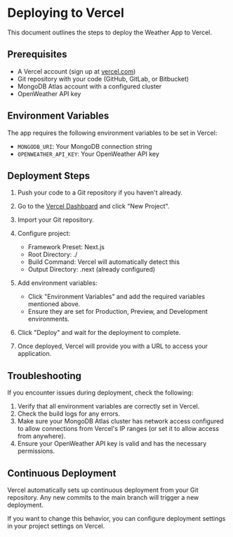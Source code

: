 # Deploying to Vercel

This document outlines the steps to deploy the Weather App to Vercel.

## Prerequisites

- A Vercel account (sign up at [vercel.com](https://vercel.com))
- Git repository with your code (GitHub, GitLab, or Bitbucket)
- MongoDB Atlas account with a configured cluster
- OpenWeather API key

## Environment Variables

The app requires the following environment variables to be set in Vercel:

- `MONGODB_URI`: Your MongoDB connection string
- `OPENWEATHER_API_KEY`: Your OpenWeather API key

## Deployment Steps

1. Push your code to a Git repository if you haven't already.

2. Go to the [Vercel Dashboard](https://vercel.com/dashboard) and click "New Project".

3. Import your Git repository.

4. Configure project:

   - Framework Preset: Next.js
   - Root Directory: ./
   - Build Command: Vercel will automatically detect this
   - Output Directory: .next (already configured)

5. Add environment variables:

   - Click "Environment Variables" and add the required variables mentioned above.
   - Ensure they are set for Production, Preview, and Development environments.

6. Click "Deploy" and wait for the deployment to complete.

7. Once deployed, Vercel will provide you with a URL to access your application.

## Troubleshooting

If you encounter issues during deployment, check the following:

1. Verify that all environment variables are correctly set in Vercel.
2. Check the build logs for any errors.
3. Make sure your MongoDB Atlas cluster has network access configured to allow connections from Vercel's IP ranges (or set it to allow access from anywhere).
4. Ensure your OpenWeather API key is valid and has the necessary permissions.

## Continuous Deployment

Vercel automatically sets up continuous deployment from your Git repository. Any new commits to the main branch will trigger a new deployment.

If you want to change this behavior, you can configure deployment settings in your project settings on Vercel.

